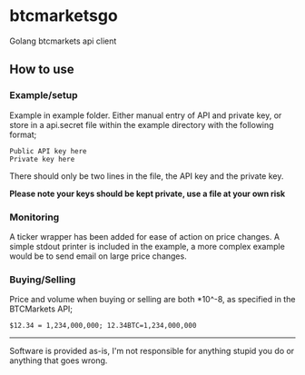 # btcmarketsgo
Golang btcmarkets api client

## How to use

### Example/setup
Example in example folder.
Either manual entry of API and private key, or store in a api.secret file within the example directory with the following format;

```
Public API key here
Private key here
```

There should only be two lines in the file, the API key and the private key.

 **Please note your keys should be kept private, use a file at your own risk**



### Monitoring
A ticker wrapper has been added for ease of action on price changes. A simple stdout printer is included in the example, a more complex example would be to send email on large price changes.

### Buying/Selling

Price and volume when buying or selling are both \*10^-8, as specified in the BTCMarkets API;

`$12.34 = 1,234,000,000; 12.34BTC=1,234,000,000`






------------
Software is provided as-is, I'm not responsible for anything stupid you do or anything that goes wrong.
